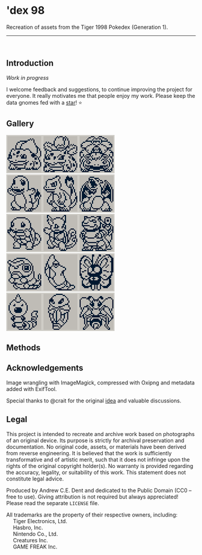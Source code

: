 # 'dex 98

Recreation of assets from the Tiger 1998 Pokedex (Generation 1).

---
<br>

## Introduction

*Work in progress*

I welcome feedback and suggestions, to continue improving the project for everyone. It really motivates me that people enjoy my work. Please keep the data gnomes fed with a [star](https://github.com/ace-dent/dex-1998/stargazers)! ⭐️

## Gallery

![](docs/gallery/001-Bulbasaur-0.png)![](docs/gallery/002-Ivysaur-0.png)![](docs/gallery/003-Venusaur-0.png)  
![](docs/gallery/004-Charmander-0.png)![](docs/gallery/005-Charmeleon-0.png)![](docs/gallery/006-Charizard-0.png)  
![](docs/gallery/007-Squirtle-0.png)![](docs/gallery/008-Wartortle-0.png)![](docs/gallery/009-Blastoise-0.png)  
![](docs/gallery/010-Caterpie-0.png)![](docs/gallery/011-Metapod-0.png)![](docs/gallery/012-Butterfree-0.png)  
![](docs/gallery/013-Weedle-0.png)![](docs/gallery/014-Kakuna-0.png)![](docs/gallery/015-Beedrill-0.png)  


## Methods



## Acknowledgements

Image wrangling with ImageMagick, compressed with Oxipng and metadata added with ExifTool.

Special thanks to @crait for the original [idea](https://community.arduboy.com/t/pokedex-for-arduboy/12469/16) and valuable discussions.  


## Legal

This project is intended to recreate and archive work based on photographs of an original device. Its purpose is strictly for archival preservation and documentation. No original code, assets, or materials have been derived from reverse engineering. It is believed that the work is sufficiently transformative and of artistic merit, such that it does not infringe upon the rights of the original copyright holder(s). No warranty is provided regarding the accuracy, legality, or suitability of this work. This statement does not constitute legal advice.

Produced by Andrew C.E. Dent and dedicated to the Public Domain (CC0 – free to use). Giving attribution is not required but always appreciated! Please read the separate `LICENSE` file.

All trademarks are the property of their respective owners, including:  
&emsp; Tiger Electronics, Ltd.  
&emsp; Hasbro, Inc.  
&emsp; Nintendo Co., Ltd.  
&emsp; Creatures Inc.  
&emsp; GAME FREAK Inc.

